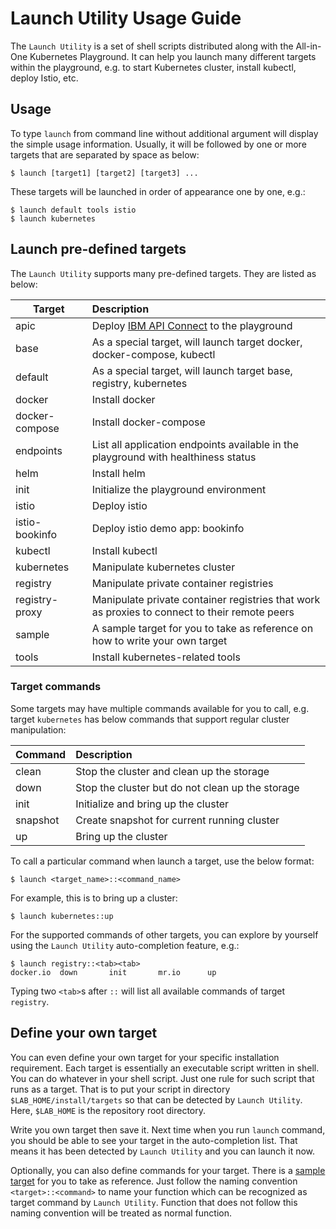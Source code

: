 # Launch Utility Usage Guide

The `Launch Utility` is a set of shell scripts distributed along with the All-in-One Kubernetes Playground. It can help you launch many different targets within the playground, e.g. to start Kubernetes cluster, install kubectl, deploy Istio, etc.

## Usage

To type `launch` from command line without additional argument will display the simple usage information. Usually, it will be followed by one or more targets that are separated by space as below:
```shell
$ launch [target1] [target2] [target3] ...
```

These targets will be launched in order of appearance one by one, e.g.:
```shell
$ launch default tools istio
$ launch kubernetes
```

## Launch pre-defined targets

The `Launch Utility` supports many pre-defined targets. They are listed as below:

| Target				| Description
| ---- 					|:----
|apic						| Deploy [IBM API Connect](https://www.ibm.com/cloud/api-connect) to the playground
|base						| As a special target, will launch target docker, docker-compose, kubectl
|default				| As a special target, will launch target base, registry, kubernetes
|docker					| Install docker
|docker-compose	| Install docker-compose
|endpoints			| List all application endpoints available in the playground with healthiness status
|helm						| Install helm
|init						| Initialize the playground environment
|istio					| Deploy istio
|istio-bookinfo	| Deploy istio demo app: bookinfo
|kubectl				| Install kubectl
|kubernetes			| Manipulate kubernetes cluster
|registry				| Manipulate private container registries
|registry-proxy	| Manipulate private container registries that work as proxies to connect to their remote peers
|sample					| A sample target for you to take as reference on how to write your own target
|tools					| Install kubernetes-related tools

### Target commands

Some targets may have multiple commands available for you to call, e.g. target `kubernetes` has below commands that support regular cluster manipulation:

| Command				| Description
| ---- 					|:----
|clean					| Stop the cluster and clean up the storage
|down						| Stop the cluster but do not clean up the storage
|init						| Initialize and bring up the cluster
|snapshot				| Create snapshot for current running cluster
|up							| Bring up the cluster

To call a particular command when launch a target, use the below format:
```shell
$ launch <target_name>::<command_name>
```

For example, this is to bring up a cluster:
```shell
$ launch kubernetes::up
```

For the supported commands of other targets, you can explore by yourself using the `Launch Utility` auto-completion feature, e.g.:
```shell
$ launch registry::<tab><tab>
docker.io  down       init       mr.io      up
```

Typing two `<tab>`s after `::` will list all available commands of target `registry`.

## Define your own target

You can even define your own target for your specific installation requirement. Each target is essentially an executable script written in shell. You can do whatever in your shell script. Just one rule for such script that runs as a target. That is to put your script in directory `$LAB_HOME/install/targets` so that can be detected by `Launch Utility`. Here, `$LAB_HOME` is the repository root directory.

Write you own target then save it. Next time when you run `launch` command, you should be able to see your target in the auto-completion list. That means it has been detected by `Launch Utility` and you can launch it now.

Optionally, you can also define commands for your target. There is a [sample target](/install/targets/sample.sh) for you to take as reference. Just follow the naming convention `<target>::<command>` to name your function which can be recognized as target command by `Launch Utility`. Function that does not follow this naming convention will be treated as normal function.
